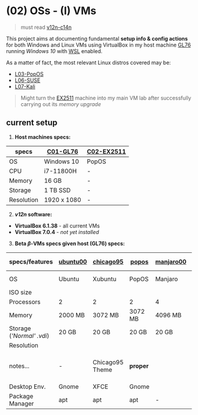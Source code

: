 # (02) OSs - (I) VMs

> must read [v12n-c14n](/SLIT-projects/02-Operating_Systems/_GEN/v12n-c14n.md)

This project aims at documenting fundamental **setup info & config actions** for both Windows and Linux VMs using VirtualBox in my host machine [GL76](/SLIT-projects/01-Tinkering_Devices/_devices/C01-GL76.md) running *Windows 10* with [WSL](/SLIT-projects/02-Operating_Systems/_GEN/WSL.md) enabled.

As a matter of fact, the most relevant Linux distros covered may be:
- [L03-PopOS](/SLIT-projects/02-Operating_Systems/I-VMs/L03-PopOS/)
- [L06-SUSE](/SLIT-projects/02-Operating_Systems/I-VMs/L06-SUSE/)
- [L07-Kali](/SLIT-projects/02-Operating_Systems/I-VMs/L07-Kali)

> Might turn the [EX2511](/SLIT-projects/01-Tinkering_Devices/_devices/C02-EX2511.md) machine into my main VM lab after successfully carrying out its *memory upgrade*


## current setup

1. **Host machines specs:**

|specs|[C01-GL76](/SLIT-projects/01-Tinkering_Devices/_devices/C01-GL76.md)|[C02-EX2511](/SLIT-projects/01-Tinkering_Devices/_devices/C02-EX2511.md)|
|---|---|---|
|OS|Windows 10|PopOS|
|CPU|i7-11800H| - |
|Memory|16 GB| - |
|Storage|1 TB SSD| - |
|Resolution|1920 x 1080| - |



2. ***v12n* software:**
- **VirtualBox 6.1.38** - all current VMs
- **VirtualBox 7.0.4** - *not yet installed*




3. **Beta *β*-VMs specs given host (GL76) specs:**

<!--
> β == Beta (to be deleted) --- Ω == Omega (to be maintained)
>
> A == ASIR --- L == Linux --- W == Windows
-->

|specs/features|[ubuntu00](/SLIT-projects/02-Operating_Systems/I-VMs/A01-Ubuntu/β-ubuntu00_VM.md)|[chicago95](/SLIT-projects/02-Operating_Systems/I-VMs/L02-Xubuntu/β-chicago95_VM.md)|[popos](/SLIT-projects/02-Operating_Systems/I-VMs/L03-PopOS/β-popos_VM.md)|[manjaro00](/SLIT-projects/02-Operating_Systems/I-VMs/L04-Manjaro/β-manjaro00_VM.md)|[manjey-i3](/SLIT-projects/02-Operating_Systems/I-VMs/L04-Manjaro/β-manjey-i3_VM.md)|[susey](/SLIT-projects/02-Operating_Systems/I-VMs/L06-SUSE/β-susey_VM.md)|[kaley](/SLIT-projects/02-Operating_Systems/I-VMs/L07-Kali/β-kaley_VM.md)|[10VM](/SLIT-projects/02-Operating_Systems/I-VMs/W01-Windows10/β-10VM_VM.md)|[win10](/SLIT-projects/02-Operating_Systems/I-VMs/W01-Windows10/β-win10_VM.md)|
|---|---|---|---|---|---|---|---|---|---|
|OS|Ubuntu|Xubuntu|PopOS|Manjaro|Manjaro|Tumbleweed|Kali Linux|Windows 10|Windows 10|
|ISO size|
|Processors|2|2|2|4|4|4|2|4|6|
|Memory|2000 MB|3072 MB|3072 MB|4096 MB|4096 MB|4096 MB|2048 MB|4096 MB|8000 MB|
|Storage (*'Normal' .vdi*)|20 GB|20 GB|20 GB|20 GB|20 GB|20 GB|80 GB|50 GB|80 GB|
|Resolution|
|notes...| - |Chicago95 Theme|**proper**||Arch-based||Kali ISO for VMs
|Desktop Env.|Gnome|XFCE|Gnome||||| - | - |
|Package Manager|apt|apt|apt| - | - | - | apt | 



